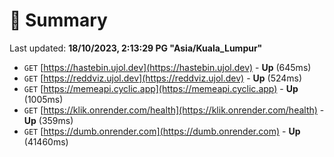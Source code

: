 # 📖 Summary
Last updated: **18/10/2023, 2:13:29 PG "Asia/Kuala_Lumpur"**

- `GET` [https://hastebin.ujol.dev](https://hastebin.ujol.dev) - **Up** (645ms)
- `GET` [https://reddviz.ujol.dev](https://reddviz.ujol.dev) - **Up** (524ms)
- `GET` [https://memeapi.cyclic.app](https://memeapi.cyclic.app) - **Up** (1005ms)
- `GET` [https://klik.onrender.com/health](https://klik.onrender.com/health) - **Up** (359ms)
- `GET` [https://dumb.onrender.com](https://dumb.onrender.com) - **Up** (41460ms)
